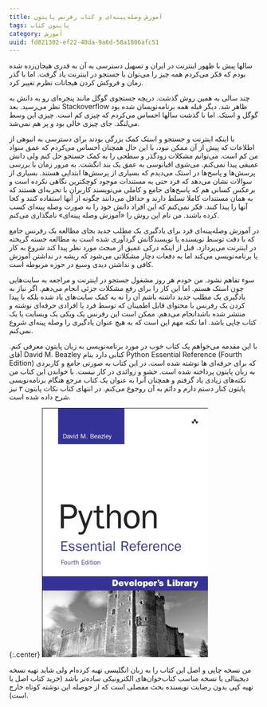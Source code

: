 ```yaml
---
title: آموزش وصله‌پینه‌ای و کتاب رفرنس پایتون
tags: پایتون کتاب
category: آموزش
uuid: fd821302-ef22-40da-9a6d-58a1806afc51
---
```

سالها پیش با ظهور اینترنت در ایران و تسهیل دسترسی به آن به قدری هیجان‌زده شده بودم که فکر می‌کردم همه چیز را می‌توان با جستجو در اینترنت یاد گرفت. اما با گذر زمان و فروکش کردن هیجانات نظرم تغییر کرد.

چند سالی به همین روش گذشت. دریچه جستجوی گوگل مانند پنجره‌ای رو به دانش به نظر می‌رسید. بعد Stackoverflow ظاهر شد. دیگر قبله همه برنامه‌نویسان شده بود گوگل و استک. اما با گذشت سالها احساس می‌کردم که چیزی کم است. چیزی این وسط می‌لنگد. جای چیزی خالی بود و پر هم نمی‌شد.

با اینکه اینترنت و جستجو و استک کمک بزرگی بودند برای دسترسی به انبوهی از اطلاعات که پیش از آن ممکن نبود، با این حال همچنان احساس می‌کردم که عمق سواد من کم است. می‌توانم مشکلات زودگذر و سطحی را به کمک جستجو حل کنم ولی دانش عمیقی پیدا نمی‌کنم. می‌شوی اقیانوسی به عمق یک بند انگشت. به مرور زمان با بررسی پرسش‌ها و پاسخ‌ها در استک می‌دیدم که بسیاری از پرسش‌ها ابتدایی هستند. بسیاری از سوالات نشان می‌دهد که فرد حتی به مستندات موجود کوچکترین نگاهی نکرده است و برعکس کسانی هم که پاسخ‌های جامع  و کاملی می‌نویسند کاربران با تجربه‌ای هستند که به همان مستندات کاملا تسلط دارند و حداقل می‌دانند چگونه از آنها استفاده کنند و کجا آنها را پیدا کنند. فکر نمی‌کنم که این افراد دانش خود را به صورت وصله پینه‌ای کسب کرده باشند. من نام این روش را «آموزش وصله پینه‌ای» نامگذاری می‌کنم.

در آموزش وصله‌پینه‌ای فرد برای یادگیری یک مطلب جدید بجای مطالعه یک رفرنس جامع که با دقت توسط نویسنده یا نویسندگانش گردآوری شده است به مطالعه جسته گریخته در اینترنت می‌پردازد. قبل از اینکه درکی عمیق از مبجث مورد نظر پیدا کند شروع به کار یا برنامه‌نویسی می‌کند اما به دفعات دچار مشکلاتی می‌شود که ریشه در نداشتن آموزش کافی و نداشتن دیدی وسیع در حوزه مربوطه است.

سوء تفاهم نشود. من خودم هر روز مشغول جستجو در اینترنت و مراجعه به سایت‌هایی چون استک هستم. اما این کار را برای رفع مشکلات جزئی انجام می‌دهم. اگر نیاز به یادگیری یک مطلب جدید داشته باشم آن را نه به کمک سایت‌های یاد شده بلکه با پیدا کردن یک رفرنس با محتوای قابل اطمینان که توسط فرد یا افرادی حرفه‌ای نوشته و منتشر شده باشدانجام می‌دهم. ممکن است این رفرنس یک ویکی یک وبسایت یا یک کتاب چاپی باشد. اما نکته مهم این است که به هیچ عنوان یادگیری را وصله پینه‌ای شروع نمی‌کنم.

با این مقدمه می‌خواهم یک کتاب خوب در مورد برنامه‌نویسی به زبان پایتون معرفی کنم. آقای David M. Beazley کتابی دارد بنام Python Essential Reference (Fourth Edition) که برای حرفه‌ای ها نوشته شده است. در این کتاب به صورتی جامع و کاربردی به زبان پایتون پرداخته شده است. حشو و زوائدی در کار نیست. با خواندن این کتاب من نکته‌های زیادی یاد گرفتم و همچنان آنرا به عنوان یک کتاب مرجع هنگام برنامه‌نویسی پایتون کنار دستم دارم و دائم به آن روجوع می‌کنم. در انتهای کتاب نکات پایتون ۳ نیز شرح داده شده است.

{:.center}
[![image not found](assets/python_essential_reference_4th_edition.jpg "Python Essential Reference 4th Edition")](http://www.goodreads.com/book/show/6666430-python-essential-reference)

من نسخه چاپی و اصل این کتاب را به زبان انگلیسی تهیه کرده‌ام ولی شاید تهیه نسخه دیجیتالی یا نسخه مناسب کتاب‌خوان‌های الکترونیکی ساده‌تر باشد (خرید کتاب اصل یا تهیه کپی بدون رضایت نویسنده بحث مفصلی است که از حوصله این نوشته کوتاه خارج است).
